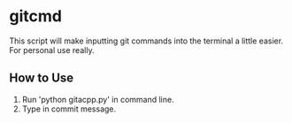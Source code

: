 # gitcmd
This script will make inputting git commands into the terminal a little easier. For personal use really.

## How to Use
1. Run 'python gitacpp.py' in command line.
2. Type in commit message.

